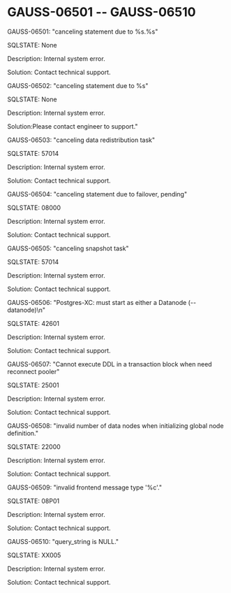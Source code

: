 # GAUSS-06501 -- GAUSS-06510<a name="EN-US_TOPIC_0302072931"></a>

GAUSS-06501: "canceling statement due to %s.%s"

SQLSTATE: None

Description: Internal system error.

Solution: Contact technical support.

GAUSS-06502: "canceling statement due to %s"

SQLSTATE: None

Description: Internal system error.

Solution:Please contact engineer to support."

GAUSS-06503: "canceling data redistribution task"

SQLSTATE: 57014

Description: Internal system error.

Solution: Contact technical support.

GAUSS-06504: "canceling statement due to failover, pending"

SQLSTATE: 08000

Description: Internal system error.

Solution: Contact technical support.

GAUSS-06505: "canceling snapshot task"

SQLSTATE: 57014

Description: Internal system error.

Solution: Contact technical support.

GAUSS-06506: "Postgres-XC: must start as either a Datanode \(--datanode\)\\n"

SQLSTATE: 42601

Description: Internal system error.

Solution: Contact technical support.

GAUSS-06507: "Cannot execute DDL in a transaction block when need reconnect pooler"

SQLSTATE: 25001

Description: Internal system error.

Solution: Contact technical support.

GAUSS-06508: "invalid number of data nodes when initializing global node definition."

SQLSTATE: 22000

Description: Internal system error.

Solution: Contact technical support.

GAUSS-06509: "invalid frontend message type '%c'."

SQLSTATE: 08P01

Description: Internal system error.

Solution: Contact technical support.

GAUSS-06510: "query\_string is NULL."

SQLSTATE: XX005

Description: Internal system error.

Solution: Contact technical support.

